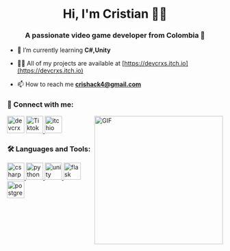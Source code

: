 <h1 align="center">Hi, I'm Cristian 🕺😺</h1>
<h3 align="center">A passionate video game developer from Colombia 🐔</h3>

- 🌱 I’m currently learning **C#,Unity**

- 👨‍💻 All of my projects are available at [https://devcrxs.itch.io](https://devcrxs.itch.io)

- 📫 How to reach me **crishack4@gmail.com**

<h3 align="left"> 🚀 Connect with me:</h3>
<p align="left">
<a href="https://instagram.com/devcrxs" target="blank"><img src="https://img.shields.io/badge/Instagram-E4405F?style=for-the-badge&logo=instagram&logoColor=white" alt="devcrxs" height="40" /></a>
  <a href="https://www.tiktok.com/@devcrxs?lang=or-IN" target="_blank" rel="noreferrer"> <img src="https://img.shields.io/badge/TikTok-000000?style=for-the-badge&logo=tiktok&logoColor=white" alt="Tiktok"height="40"/> </a>
 <a href="https://devcrxs.itch.io" target="_blank" rel="noreferrer"> <img src="https://img.shields.io/badge/Itch.io-FA5C5C?style=for-the-badge&logo=itchdotio&logoColor=white" alt="itchio"height="40"/> </a> 
<img hight="300" width="300" alt="GIF" align="right" src="https://giffiles.alphacoders.com/297/2970.gif">

</p>

<h3 align="left"> 🛠️ Languages and Tools:</h3>
<p align="left"> <a href="https://www.w3schools.com/cs/" target="_blank" rel="noreferrer"> <img src="https://cdn.jsdelivr.net/gh/devicons/devicon/icons/csharp/csharp-original.svg" alt="csharp" height="40"/> </a>  <a href="https://www.python.org" target="_blank" rel="noreferrer"> <img src="https://cdn.jsdelivr.net/gh/devicons/devicon/icons/python/python-original.svg" alt="python" height="40"/> </a> <a href="https://unity.com/" target="_blank" rel="noreferrer"> <img src="https://cdn.jsdelivr.net/gh/devicons/devicon/icons/unity/unity-original.svg" alt="unity" height="40"/> </a>  <a href="https://flask.palletsprojects.com/" target="_blank" rel="noreferrer"> <img src="https://cdn.jsdelivr.net/gh/devicons/devicon/icons/flask/flask-original.svg" alt="flask"height="40"/> </a><a href="https://www.postgresql.org" target="_blank" rel="noreferrer"> <img src="https://cdn.jsdelivr.net/gh/devicons/devicon/icons/postgresql/postgresql-original.svg" alt="postgresql" height="40"/> </a></p>



